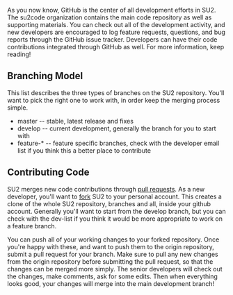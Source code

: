 As you now know, GitHub is the center of all development efforts in SU2.  The su2code organization contains the main code repository as well as supporting materials. You can check out all of the development activity, and new developers are encouraged to log feature requests, questions, and bug reports through the GitHub issue tracker. Developers can have their code contributions integrated through GitHub as well.  For more information, keep reading! 

## Branching Model
                
This list describes the three types of branches on the SU2 repository. You'll want to pick the right one to work with, in order keep the merging process simple.
                
- master -- stable, latest release and fixes </li>
- develop -- current development, generally the branch for you to start with </li>
- feature-* -- feature specific branches, check with the developer email list if you think this a better place to contribute
                
## Contributing Code
                
SU2 merges new code contributions through <a href="https://help.github.com/articles/creating-a-pull-request">pull requests</a>.  As a new developer, you'll want to <a href="https://help.github.com/articles/fork-a-repo/">fork</a> SU2 to your personal account.  This creates a clone of the whole SU2 repository, branches and all, inside your github account.  Generally you'll want to start from the develop branch, but you can check with the dev-list if you think it would be more appropriate to work on a feature branch.
                
You can push all of your working changes to your forked repository.  Once you're happy with these, and want to push them to the origin repository, submit a pull request for your branch.  Make sure to pull any new changes from the origin repository before submitting the pull request, so that the changes can be merged more simply.  The senior developers will check out the changes, make comments, ask for some edits.  Then when everything looks good, your changes will merge into the main development branch!